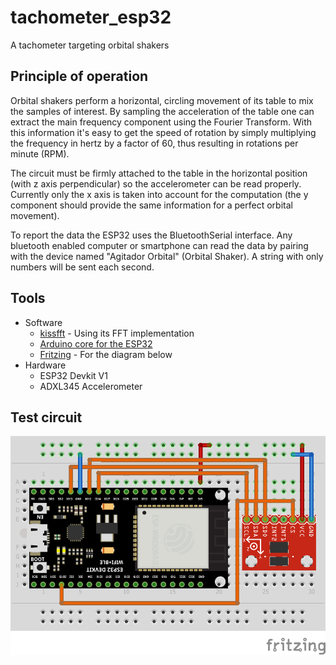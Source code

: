# tachometer_esp32
A tachometer targeting orbital shakers


## Principle of operation
Orbital shakers perform a horizontal, circling movement of its table to mix the samples of interest.
By sampling the acceleration of the table one can extract the main frequency component using the Fourier Transform.
With this information it's easy to get the speed of rotation by simply multiplying the frequency in hertz by a factor of 60, thus resulting in rotations per minute (RPM).

The circuit must be firmly attached to the table in the horizontal position (with z axis perpendicular) so the accelerometer can be read properly.
Currently only the x axis is taken into account for the computation (the y component should provide the same information for a perfect orbital movement).

To report the data the ESP32 uses the BluetoothSerial interface. Any bluetooth enabled computer or smartphone can read the data by pairing with
the device named "Agitador Orbital" (Orbital Shaker). A string with only numbers will be sent each second.

## Tools
* Software
  * [kissfft](https://github.com/mborgerding/kissfft) - Using its FFT implementation
  * [Arduino core for the ESP32](https://github.com/espressif/arduino-esp32)
  * [Fritzing](https://fritzing.org/) - For the diagram below
* Hardware
  * ESP32 Devkit V1
  * ADXL345 Accelerometer

## Test circuit
![Example circuit](/circuit/circuit.png)
